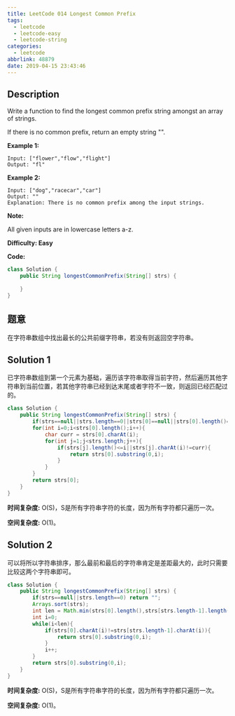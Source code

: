 ```yaml
---
title: LeetCode 014 Longest Common Prefix
tags:
  - leetcode
  - leetcode-easy
  - leetcode-string
categories:
  - leetcode
abbrlink: 48879
date: 2019-04-15 23:43:46
---
```


## Description

Write a function to find the longest common prefix string amongst an array of strings.

If there is no common prefix, return an empty string "".

**Example 1:**

```
Input: ["flower","flow","flight"]
Output: "fl"
```

**Example 2:**

```
Input: ["dog","racecar","car"]
Output: ""
Explanation: There is no common prefix among the input strings.
```

**Note:**

All given inputs are in lowercase letters a-z.

**Difficulty: Easy**

**Code:**

```java
class Solution {
    public String longestCommonPrefix(String[] strs) {
        
    }
}
```

## 题意

在字符串数组中找出最长的公共前缀字符串，若没有则返回空字符串。

<!-- more -->

## Solution 1

已字符串数组到第一个元素为基础，遍历该字符串取得当前字符，然后遍历其他字符串到当前位置，若其他字符串已经到达末尾或者字符不一致，则返回已经匹配过的。

```java
class Solution {
    public String longestCommonPrefix(String[] strs) {
        if(strs==null||strs.length==0||strs[0]==null||strs[0].length()==0) return "";
        for(int i=0;i<strs[0].length();i++){
            char curr = strs[0].charAt(i);
            for(int j=1;j<strs.length;j++){
                if(strs[j].length()<=i||strs[j].charAt(i)!=curr){
                    return strs[0].substring(0,i);
                }
            }
        }
        return strs[0];
    }
}
```

**时间复杂度:** O(S)，S是所有字符串字符的长度，因为所有字符都只遍历一次。

**空间复杂度:** O(1)。

## Solution 2

可以将所以字符串排序，那么最前和最后的字符串肯定是差距最大的，此时只需要比较这两个字符串即可。

```java
class Solution {
    public String longestCommonPrefix(String[] strs) {
        if(strs==null||strs.length==0) return "";
        Arrays.sort(strs);
        int len = Math.min(strs[0].length(),strs[strs.length-1].length());
        int i=0;
        while(i<len){
            if(strs[0].charAt(i)!=strs[strs.length-1].charAt(i)){
                return strs[0].substring(0,i);
            }
            i++;
        }
        return strs[0].substring(0,i);
    }
}
```

**时间复杂度:** O(S)，S是所有字符串字符的长度，因为所有字符都只遍历一次。

**空间复杂度:** O(1)。
